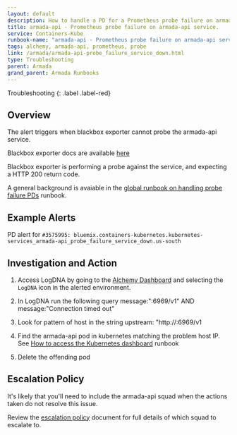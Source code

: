 ```yaml
---
layout: default
description: How to handle a PD for a Prometheus probe failure on armada-api service.
title: armada-api - Prometheus probe failure on armada-api service.
service: Containers-Kube
runbook-name: "armada-api - Prometheus probe failure on armada-api service."
tags: alchemy, armada-api, prometheus, probe
link: /armada/armada-api-probe_failure_service_down.html
type: Troubleshooting
parent: Armada
grand_parent: Armada Runbooks
---
```


Troubleshooting
{: .label .label-red}

## Overview
The alert triggers when blackbox exporter cannot probe the armada-api service.

Blackbox exporter docs are available [here](https://github.com/prometheus/blackbox_exporter)

Blackbox exporter is performing a probe against the service, and expecting a HTTP 200 return code.

A general background is avaiable in the [global runbook on handling probe failure PDs](./armada-global-probe_failure_service_down.html) runbook.

## Example Alerts

PD alert for `#3575995: bluemix.containers-kubernetes.kubernetes-services_armada-api_probe_failure_service_down.us-south`

## Investigation and Action

1. Access LogDNA by going to the [Alchemy Dashboard](https://alchemy-dashboard.containers.cloud.ibm.com/carrier) and selecting the `LogDNA` icon in the alerted environment.

2. In LogDNA run the following query message:":6969/v1" AND message:"Connection timed out"

3. Look for pattern of host in the string upstream: "http://:6969/v1

4. Find the armada-api pod in kubernetes matching the problem host IP. See [How to access the Kubernetes dashboard](./armada-kube-dashboard-access.html) runbook

4. Delete the offending pod

## Escalation Policy

It's likely that you'll need to include the armada-api squad when the actions taken do not resolve this issue.

Review the [escalation policy](./armada_pagerduty_escalation_policies.html) document for full details of which squad to escalate to.

